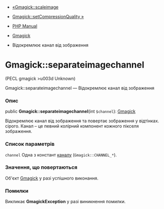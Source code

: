 - [«Gmagick::scaleimage](gmagick.scaleimage.md)
- [Gmagick::setCompressionQuality
»](gmagick.setcompressionquality.md)

- [PHP Manual](index.md)
- [Gmagick](class.gmagick.md)
- Відокремлює канал від зображення

# Gmagick::separateimagechannel

(PECL gmagick \>u003d Unknown)

Gmagick::separateimagechannel — Відокремлює канал від зображення

### Опис

public **Gmagick::separateimagechannel**(int `$channel`):
[Gmagick](class.gmagick.md)

Відокремлює канал від зображення та повертає зображення у відтінках.
сірого. Канал – це певний колірний компонент кожного пікселя
зображення.

### Список параметрів

`channel`
Одна з констант
[каналу](gmagick.constants.md#gmagick.constants.channel)
(`Gmagick::CHANNEL_*`).

### Значення, що повертаються

Об'єкт [Gmagick](class.gmagick.md) у разі успішного виконання.

### Помилки

Викликає **GmagickException** у разі виникнення помилки.
